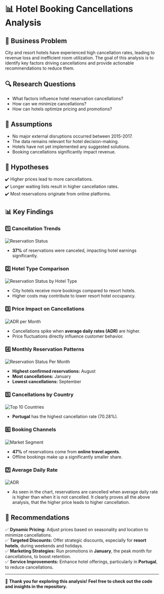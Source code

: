 # 📊 Hotel Booking Cancellations Analysis

## 🏨 Business Problem  
City and resort hotels have experienced high cancellation rates, leading to revenue loss and inefficient room utilization. The goal of this analysis is to identify key factors driving cancellations and provide actionable recommendations to reduce them.  

## 🔍 Research Questions  
- What factors influence hotel reservation cancellations?  
- How can we minimize cancellations?  
- How can hotels optimize pricing and promotions?  

## 📌 Assumptions  
- No major external disruptions occurred between 2015-2017.  
- The data remains relevant for hotel decision-making.  
- Hotels have not yet implemented any suggested solutions.  
- Booking cancellations significantly impact revenue.  

## 🎯 Hypotheses  
✔️ Higher prices lead to more cancellations.  
✔️ Longer waiting lists result in higher cancellation rates.  
✔️ Most reservations originate from online platforms.  

## 📊 Key Findings   

### 1️⃣ **Cancellation Trends**  
![Reservation Status](./ReservationStatusbyCanceled.png)  
- **37%** of reservations were canceled, impacting hotel earnings significantly.  

### 2️⃣ **Hotel Type Comparison**  
![Reservation Status by Hotel Type](./Reservation%20Status%20in%20Different%20Hotels.png)  
- City hotels receive more bookings compared to resort hotels.  
- Higher costs may contribute to lower resort hotel occupancy.  

### 3️⃣ **Price Impact on Cancellations**  
![ADR per Month](./ADR%20per%20Month.png)  
- Cancellations spike when **average daily rates (ADR)** are higher.  
- Price fluctuations directly influence customer behavior.  

### 4️⃣ **Monthly Reservation Patterns**  
![Reservation Status Per Month](./Reservation%20Status%20Per%20Month.png)  
- **Highest confirmed reservations:** August  
- **Most cancellations:** January  
- **Lowest cancellations:** September  

### 5️⃣ **Cancellations by Country**  
![Top 10 Countries](./pie%20country.png)  
- **Portugal** has the highest cancellation rate (70.28%).  

### 6️⃣ **Booking Channels**  
![Market Segment](./markety%20segment.png)  
- **47%** of reservations come from **online travel agents**.  
- Offline bookings make up a significantly smaller share.  


### 7️⃣ **Average Daily Rate**  
![ADR](./avg%20daily%20from%202016.png)  
- As seen in the chart, reservations are cancelled when average daily rate is higher than when it is not cancelled. It clearly proves all the above analysis, that the higher price leads to higher cancellation.

## 📌 Recommendations  
✅ **Dynamic Pricing:** Adjust prices based on seasonality and location to minimize cancellations.  
✅ **Targeted Discounts:** Offer strategic discounts, especially for **resort hotels**, during weekends and holidays.  
✅ **Marketing Strategies:** Run promotions in **January**, the peak month for cancellations, to boost retention.  
✅ **Service Improvements:** Enhance hotel offerings, particularly in **Portugal**, to reduce cancellations.  

---

🚀 **Thank you for exploring this analysis! Feel free to check out the code and insights in the repository.**
